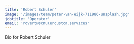 ```yaml
---
title: 'Robert Schuler'
image: '/images/team/peter-van-eijk-711986-unsplash.jpg'
jobtitle: 'Operator'
email: 'rovert@schulercustom.services'
---
```


Bio for Robert Schuler
